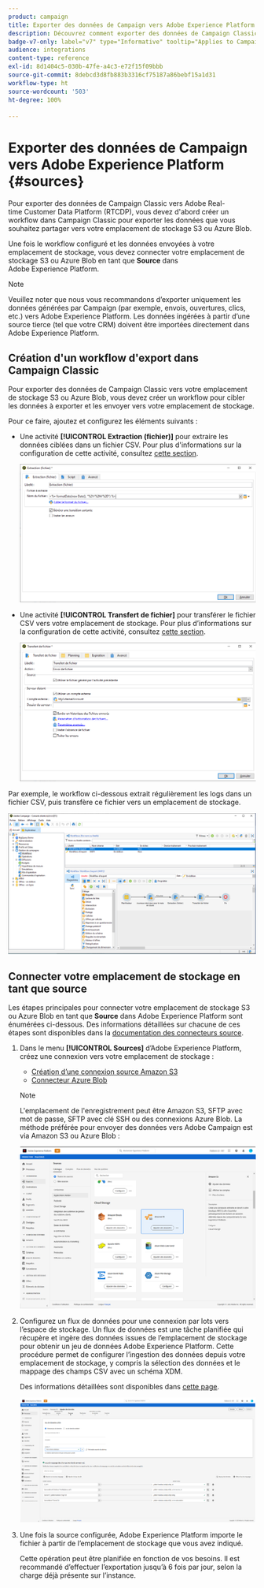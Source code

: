 ```yaml
---
product: campaign
title: Exporter des données de Campaign vers Adobe Experience Platform
description: Découvrez comment exporter des données de Campaign Classic vers Adobe Experience Platform
badge-v7-only: label="v7" type="Informative" tooltip="Applies to Campaign Classic v7 only"
audience: integrations
content-type: reference
exl-id: 8d1404c5-030b-47fe-a4c3-e72f15f09bbb
source-git-commit: 8debcd3d8fb883b3316cf75187a86bebf15a1d31
workflow-type: ht
source-wordcount: '503'
ht-degree: 100%

---
```


# Exporter des données de Campaign vers Adobe Experience Platform {#sources}



Pour exporter des données de Campaign Classic vers Adobe Real-time Customer Data Platform (RTCDP), vous devez d&#39;abord créer un workflow dans Campaign Classic pour exporter les données que vous souhaitez partager vers votre emplacement de stockage S3 ou Azure Blob.

Une fois le workflow configuré et les données envoyées à votre emplacement de stockage, vous devez connecter votre emplacement de stockage S3 ou Azure Blob en tant que **Source** dans Adobe Experience Platform.

>[!NOTE]
>
>Veuillez noter que nous vous recommandons d’exporter uniquement les données générées par Campaign (par exemple, envois, ouvertures, clics, etc.) vers Adobe Experience Platform. Les données ingérées à partir d’une source tierce (tel que votre CRM) doivent être importées directement dans Adobe Experience Platform.

## Création d&#39;un workflow d&#39;export dans Campaign Classic

Pour exporter des données de Campaign Classic vers votre emplacement de stockage S3 ou Azure Blob, vous devez créer un workflow pour cibler les données à exporter et les envoyer vers votre emplacement de stockage.

Pour ce faire, ajoutez et configurez les éléments suivants :

* Une activité **[!UICONTROL Extraction (fichier)]** pour extraire les données ciblées dans un fichier CSV. Pour plus d&#39;informations sur la configuration de cette activité, consultez [cette section](../../workflow/using/extraction--file-.md).

   ![](assets/rtcdp-extract-file.png)

* Une activité **[!UICONTROL Transfert de fichier]** pour transférer le fichier CSV vers votre emplacement de stockage. Pour plus d’informations sur la configuration de cette activité, consultez [cette section](../../workflow/using/file-transfer.md).

   ![](assets/rtcdp-file-transfer.png)

Par exemple, le workflow ci-dessous extrait régulièrement les logs dans un fichier CSV, puis transfère ce fichier vers un emplacement de stockage.

![](assets/aep-export.png)

## Connecter votre emplacement de stockage en tant que source

Les étapes principales pour connecter votre emplacement de stockage S3 ou Azure Blob en tant que **Source** dans Adobe Experience Platform sont énumérées ci-dessous. Des informations détaillées sur chacune de ces étapes sont disponibles dans la [documentation des connecteurs source](https://experienceleague.adobe.com/docs/experience-platform/sources/home.html?lang=fr).

1. Dans le menu **[!UICONTROL Sources]** d’Adobe Experience Platform, créez une connexion vers votre emplacement de stockage :

   * [Création d’une connexion source Amazon S3](https://experienceleague.adobe.com/docs/experience-platform/sources/ui-tutorials/create/cloud-storage/s3.html?lang=fr)
   * [Connecteur Azure Blob](https://experienceleague.adobe.com/docs/experience-platform/sources/connectors/cloud-storage/blob.html?lang=fr)

   >[!NOTE]
   >
   >L&#39;emplacement de l&#39;enregistrement peut être Amazon S3, SFTP avec mot de passe, SFTP avec clé SSH ou des connexions Azure Blob. La méthode préférée pour envoyer des données vers Adobe Campaign est via Amazon S3 ou Azure Blob :

   ![](assets/rtcdp-connector.png)

1. Configurez un flux de données pour une connexion par lots vers l’espace de stockage. Un flux de données est une tâche planifiée qui récupère et ingère des données issues de l’emplacement de stockage pour obtenir un jeu de données Adobe Experience Platform. Cette procédure permet de configurer l’ingestion des données depuis votre emplacement de stockage, y compris la sélection des données et le mappage des champs CSV avec un schéma XDM.

   Des informations détaillées sont disponibles dans [cette page](https://experienceleague.adobe.com/docs/experience-platform/sources/ui-tutorials/dataflow/cloud-storage.html?lang=fr).

   ![](assets/rtcdp-map-xdm.png)

1. Une fois la source configurée, Adobe Experience Platform importe le fichier à partir de l’emplacement de stockage que vous avez indiqué.

   Cette opération peut être planifiée en fonction de vos besoins. Il est recommandé d’effectuer l’exportation jusqu’à 6 fois par jour, selon la charge déjà présente sur l’instance.
